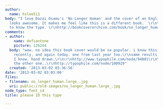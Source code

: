 ```yaml
---
author:
  name: hslee511
body: "I love Dazai Osamu's 'No Longer Human' and the cover of an English version
  looks awesome. It makes me feel like this is a different book.  \r\n\r\n I want
  to know the type. \r\nhttp://bookcoverarchive.com/book/no_longer_human"
comments:
- author:
    name: defiantone
    picture: 126244
  body: "wow. no idea this book cover would be so popular. i know this just came up
    recently, and again today. one from last year too.\r\nsame results, so far as
    I know. hand drawn.\r\n\r\nhttp://www.typophile.com/node/94801\r\n\r\nedit:\r\nfound
    the other one..\r\nhttp://typophile.com/node/100929"
  created: '2013-03-02 03:36:56'
date: '2013-03-02 03:03:06'
files:
- filename: no_longer_human.large_.jpg
  uri: public://old-images/no_longer_human.large_.jpg
node_type: font_id
title: please ID this type

---
```

